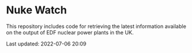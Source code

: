 # Nuke Watch

This repository includes code for retrieving the latest information available on the output of EDF nuclear power plants in the UK.

Last updated: 2022-07-06 20:09